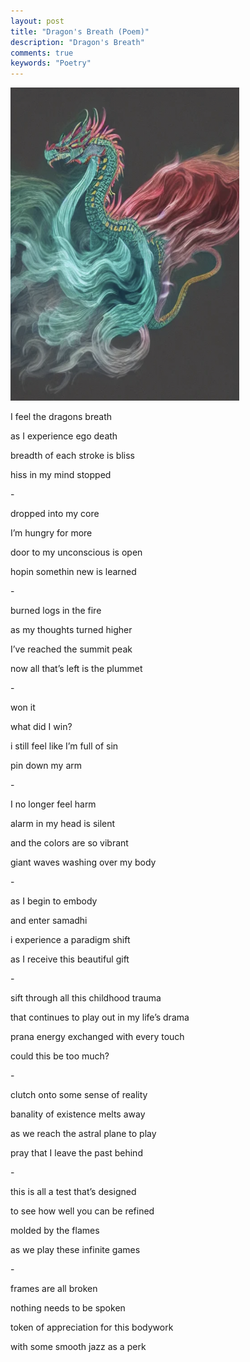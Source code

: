 ```yaml
---
layout: post
title: "Dragon's Breath (Poem)"
description: "Dragon's Breath"
comments: true
keywords: "Poetry"
---
```

<img src="/assets/images/dragons_breath.png" style="width:3.8125in;height:5.21875in" />

I feel the dragons breath 

as I experience ego death 

breadth of each stroke is bliss 

hiss in my mind stopped 

\- 

dropped into my core 

I’m hungry for more 

door to my unconscious is open 

hopin somethin new is learned 

\- 

burned logs in the fire 

as my thoughts turned higher 

I’ve reached the summit peak  

now all that’s left is the plummet 

\- 


won it 

what did I win?

i still feel like I’m full of sin 

pin down my arm 

\- 

I no longer feel harm 

alarm in my head is silent 

and the colors are so vibrant 

giant waves washing over my body 

\- 

as I begin to embody 

and enter samadhi 

i experience a paradigm shift 

as I receive this beautiful gift 

\- 

sift through all this childhood trauma 

that continues to play out in my life’s drama 

prana energy exchanged with every touch 

could this be too much?

\- 

clutch onto some sense of reality 

banality of existence melts away 

as we reach the astral plane to play 

pray that I leave the past behind 

\- 

this is all a test that’s designed 

to see how well you can be refined 

molded by the flames 

as we play these infinite games 

\- 

frames are all broken 

nothing needs to be spoken 

token of appreciation for this bodywork 

with some smooth jazz as a perk